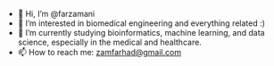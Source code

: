 - 👋 Hi, I’m @farzamani
- 👀 I’m interested in biomedical engineering and everything related :)
- 🌱 I’m currently studying bioinformatics, machine learning, and data science, especially in the medical and healthcare.
- 📫 How to reach me: zamfarhad@gmail.com

<!---
farzamani/farzamani is a ✨ special ✨ repository because its `README.md` (this file) appears on your GitHub profile.
You can click the Preview link to take a look at your changes.
--->
